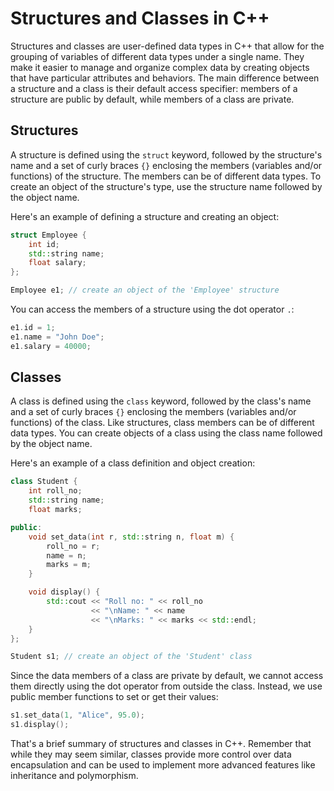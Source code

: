# Structures and Classes in C++

Structures and classes are user-defined data types in C++ that allow for the grouping of variables of different data types under a single name. They make it easier to manage and organize complex data by creating objects that have particular attributes and behaviors. The main difference between a structure and a class is their default access specifier: members of a structure are public by default, while members of a class are private.

## Structures

A structure is defined using the `struct` keyword, followed by the structure's name and a set of curly braces `{}` enclosing the members (variables and/or functions) of the structure. The members can be of different data types. To create an object of the structure's type, use the structure name followed by the object name.

Here's an example of defining a structure and creating an object:

```cpp
struct Employee {
    int id;
    std::string name;
    float salary;
};

Employee e1; // create an object of the 'Employee' structure
```

You can access the members of a structure using the dot operator `.`:

```cpp
e1.id = 1;
e1.name = "John Doe";
e1.salary = 40000;
```

## Classes

A class is defined using the `class` keyword, followed by the class's name and a set of curly braces `{}` enclosing the members (variables and/or functions) of the class. Like structures, class members can be of different data types. You can create objects of a class using the class name followed by the object name.

Here's an example of a class definition and object creation:

```cpp
class Student {
    int roll_no;
    std::string name;
    float marks;

public:
    void set_data(int r, std::string n, float m) {
        roll_no = r;
        name = n;
        marks = m;
    }

    void display() {
        std::cout << "Roll no: " << roll_no
                  << "\nName: " << name
                  << "\nMarks: " << marks << std::endl;
    }
};

Student s1; // create an object of the 'Student' class
```

Since the data members of a class are private by default, we cannot access them directly using the dot operator from outside the class. Instead, we use public member functions to set or get their values:

```cpp
s1.set_data(1, "Alice", 95.0);
s1.display();
```

That's a brief summary of structures and classes in C++. Remember that while they may seem similar, classes provide more control over data encapsulation and can be used to implement more advanced features like inheritance and polymorphism.